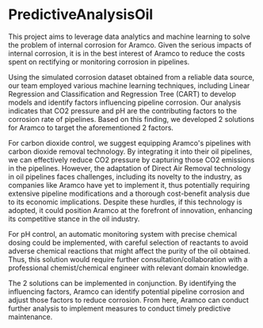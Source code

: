 # PredictiveAnalysisOil
This project aims to leverage data analytics and machine learning to solve the problem of internal corrosion for Aramco. Given the serious impacts of internal corrosion, it is in the best interest of Aramco to reduce the costs spent on rectifying or monitoring corrosion in pipelines. 

Using the simulated corrosion dataset obtained from a reliable data source, our team employed various machine learning techniques, including Linear Regression and Classification and Regression Tree (CART) to develop models and identify factors influencing pipeline corrosion. 
Our analysis indicates that CO2 pressure and pH are the contributing factors to the corrosion rate of pipelines. Based on this finding, we developed 2 solutions for Aramco to target the aforementioned 2 factors. 

For carbon dioxide control, we suggest equipping Aramco's pipelines with carbon dioxide removal technology. By integrating it into their oil pipelines, we can effectively reduce CO2 pressure by capturing those CO2 emissions in the pipelines. However, the adaptation of Direct Air Removal technology in oil pipelines faces challenges, including its novelty to the industry, as companies like Aramco have yet to implement it, thus potentially requiring extensive pipeline modifications and a thorough cost-benefit analysis due to its economic implications. Despite these hurdles, if this technology is adopted, it could position Aramco at the forefront of innovation, enhancing its competitive stance in the oil industry.

For pH control, an automatic monitoring system with precise chemical dosing could be implemented, with careful selection of reactants to avoid adverse chemical reactions that might affect the purity of the oil obtained. Thus, this solution would require further consultation/collaboration with a professional chemist/chemical engineer with relevant domain knowledge.

The 2 solutions can be implemented in conjunction. By identifying the influencing factors, Aramco can identify potential pipeline corrosion and adjust those factors to reduce corrosion. From here, Aramco can conduct further analysis to implement measures to conduct timely predictive maintenance. 
